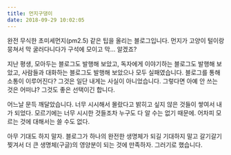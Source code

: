 ```yaml
---
title: 먼지구댕이
date: 2018-09-29 10:02:05
---
```

완전 무식한 초미세먼지(pm2.5) 같은 팁을 올리는 블로그입니다. 먼지가 고양이 털이랑 뭉쳐서 막 굴러다니다가 구석에 모이고 막... 알겠죠?

<!-- more --> 

지난 평생, 모아두는 블로그도 발행해 보았고, 독자에게 이야기하는 블로그도 발행해 보았고, 사람들과 대화하는 블로그도 발행해 보았으나 모두 실패였습니다. 블로그를 통해 소통이 이루어진다? 그것은 일단 내게는 사실이 아니었습니다. 그렇다면 아예 안 쓰는 것은 어떠냐? 그것도 좋은 선택이긴 합니다.

어느날 문득 깨달았습니다. 너무 시시해서 몰랐다고 밝히고 싶지 않은 것들이 쌓여서 내가 되었다. 모르기에는 너무 시시한 것들조차 누구도 다 알 수는 없기 때문에. 어차피 모르는 것에 대해서는 쓸 수도 없다. 

아무 기대도 하지 말자. 블로그가 하나의 완전한 생명체가 되길 기대하지 말고 갈기갈기 찢겨서 더 큰 생명체(구글)의 영양분이 되는 것에 만족하자. 그러기로 했습니다.
